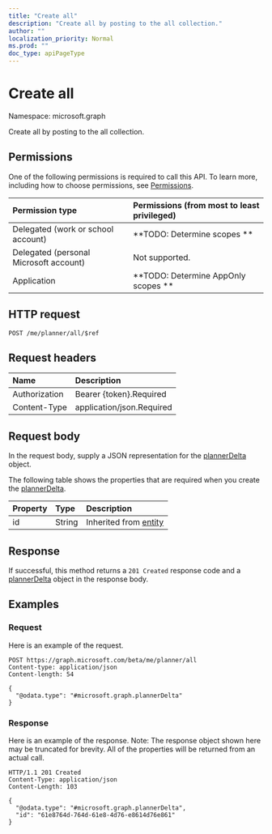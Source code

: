 ```yaml
---
title: "Create all"
description: "Create all by posting to the all collection."
author: ""
localization_priority: Normal
ms.prod: ""
doc_type: apiPageType
---
```


# Create all

Namespace: microsoft.graph

Create all by posting to the all collection.

## Permissions
One of the following permissions is required to call this API. To learn more, including how to choose permissions, see [Permissions](/concepts/permissions-reference.md).

|Permission type|Permissions (from most to least privileged)|
|:---|:---|
|Delegated (work or school account)|**TODO: Determine scopes **|
|Delegated (personal Microsoft account)|Not supported.|
|Application|**TODO: Determine AppOnly scopes **|

## HTTP request
<!-- {
  "blockType": "ignored"
}
-->
``` http
POST /me/planner/all/$ref
```

## Request headers
|Name|Description|
|:---|:---|
|Authorization|Bearer {token}.Required|
|Content-Type|application/json.Required|

## Request body
In the request body, supply a JSON representation for the [plannerDelta](../resources/plannerdelta.md) object.

The following table shows the properties that are required when you create the [plannerDelta](../resources/plannerdelta.md).

|Property|Type|Description|
|:---|:---|:---|
|id|String| Inherited from [entity](../resources/entity.md)|



## Response
If successful, this method returns a `201 Created` response code and a [plannerDelta](../resources/plannerdelta.md) object in the response body.

## Examples

### Request
Here is an example of the request.
<!-- {
  "blockType": "request",
  "name": "create_plannerdelta_from_"
}
-->
``` http
POST https://graph.microsoft.com/beta/me/planner/all
Content-type: application/json
Content-length: 54

{
  "@odata.type": "#microsoft.graph.plannerDelta"
}
```

### Response
Here is an example of the response. Note: The response object shown here may be truncated for brevity. All of the properties will be returned from an actual call.
<!-- {
  "blockType": "response",
  "truncated": true,
  "@odata.type": "microsoft.graph.plannerdelta"
}
-->
``` http
HTTP/1.1 201 Created
Content-Type: application/json
Content-Length: 103

{
  "@odata.type": "#microsoft.graph.plannerDelta",
  "id": "61e8764d-764d-61e8-4d76-e8614d76e861"
}
```


